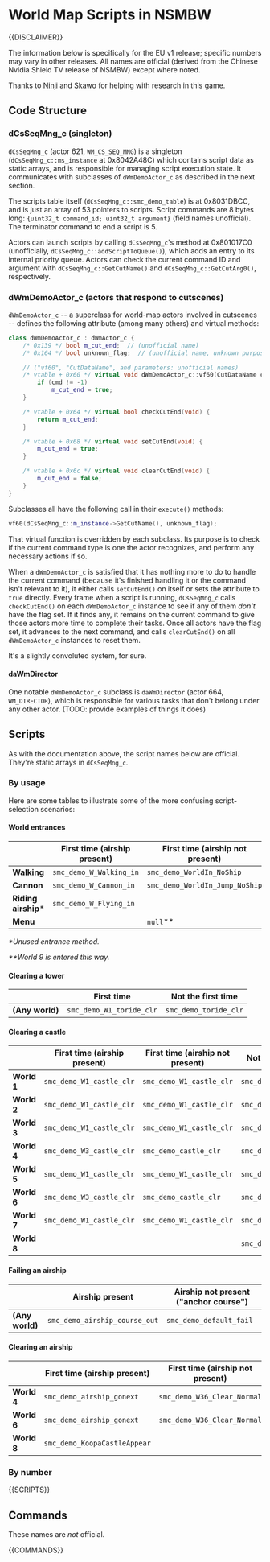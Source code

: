 # World Map Scripts in NSMBW

{{DISCLAIMER}}

The information below is specifically for the EU v1 release; specific numbers may vary in other releases. All names are official (derived from the Chinese Nvidia Shield TV release of NSMBW) except where noted.

Thanks to [Ninji](https://github.com/Treeki) and [Skawo](https://github.com/skawo) for helping with research in this game.

## Code Structure

### dCsSeqMng_c (singleton)

`dCsSeqMng_c` (actor 621, `WM_CS_SEQ_MNG`) is a singleton (`dCsSeqMng_c::ms_instance` at 0x8042A48C) which contains script data as static arrays, and is responsible for managing script execution state. It communicates with subclasses of `dWmDemoActor_c` as described in the next section.

The scripts table itself (`dCsSeqMng_c::smc_demo_table`) is at 0x8031DBCC, and is just an array of 53 pointers to scripts. Script commands are 8 bytes long: `{uint32_t command_id; uint32_t argument}` (field names unofficial). The terminator command to end a script is 5.

Actors can launch scripts by calling `dCsSeqMng_c`'s method at 0x801017C0 (unofficially, `dCsSeqMng_c::addScriptToQueue()`), which adds an entry to its internal priority queue. Actors can check the current command ID and argument with `dCsSeqMng_c::GetCutName()` and `dCsSeqMng_c::GetCutArg0()`, respectively.

### dWmDemoActor_c (actors that respond to cutscenes)

`dWmDemoActor_c` -- a superclass for world-map actors involved in cutscenes -- defines the following attribute (among many others) and virtual methods:

```cpp
class dWmDemoActor_c : dWmActor_c {
    /* 0x139 */ bool m_cut_end;  // (unofficial name)
    /* 0x164 */ bool unknown_flag;  // (unofficial name, unknown purpose)

    // ("vf60", "CutDataName", and parameters: unofficial names)
    /* vtable + 0x60 */ virtual void dWmDemoActor_c::vf60(CutDataName cmd, bool unknown_flag) {
        if (cmd != -1)
            m_cut_end = true;
    }

    /* vtable + 0x64 */ virtual bool checkCutEnd(void) {
        return m_cut_end;
    }

    /* vtable + 0x68 */ virtual void setCutEnd(void) {
        m_cut_end = true;
    }

    /* vtable + 0x6c */ virtual void clearCutEnd(void) {
        m_cut_end = false;
    }
}
```

Subclasses all have the following call in their `execute()` methods:

```cpp
vf60(dCsSeqMng_c::m_instance->GetCutName(), unknown_flag);
```

That virtual function is overridden by each subclass. Its purpose is to check if the current command type is one the actor recognizes, and perform any necessary actions if so.

When a `dWmDemoActor_c` is satisfied that it has nothing more to do to handle the current command (because it's finished handling it or the command isn't relevant to it), it either calls `setCutEnd()` on itself or sets the attribute to `true` directly. Every frame when a script is running, `dCsSeqMng_c` calls `checkCutEnd()` on each `dWmDemoActor_c` instance to see if any of them *don't* have the flag set. If it finds any, it remains on the current command to give those actors more time to complete their tasks. Once all actors have the flag set, it advances to the next command, and calls `clearCutEnd()` on all `dWmDemoActor_c` instances to reset them.

It's a slightly convoluted system, for sure.

#### daWmDirector

One notable `dWmDemoActor_c` subclass is `daWmDirector` (actor 664, `WM_DIRECTOR`), which is responsible for various tasks that don't belong under any other actor. (TODO: provide examples of things it does)

## Scripts

As with the documentation above, the script names below are official. They're static arrays in `dCsSeqMng_c`.

### By usage

Here are some tables to illustrate some of the more confusing script-selection scenarios:

#### World entrances

|                      | First time (airship present) | First time (airship not present) | Not the first time
| -------------------- | ---------------------------- | -------------------------------- | ------------------------------
| **Walking**          | `smc_demo_W_Walking_in`      | `smc_demo_WorldIn_NoShip`        | `smc_demo_W_Walking_in_Normal`
| **Cannon**           | `smc_demo_W_Cannon_in`       | `smc_demo_WorldIn_Jump_NoShip`   | `smc_demo_W_Cannon_in_Normal`
| **Riding airship**\* | `smc_demo_W_Flying_in`       |                                  |
| **Menu**             |                              | `null`**                         | `null`

*\*Unused entrance method.*

*\*\*World 9 is entered this way.*

#### Clearing a tower

|                 | First time               | Not the first time
| --------------- | ------------------------ | ---------------------
| **(Any world)** | `smc_demo_W1_toride_clr` | `smc_demo_toride_clr`

#### Clearing a castle

|             | First time (airship present) | First time (airship not present) | Not the first time
| ----------- | ---------------------------- | -------------------------------- | ---------------------
| **World 1** | `smc_demo_W1_castle_clr`     | `smc_demo_W1_castle_clr`         | `smc_demo_castle_clr`
| **World 2** | `smc_demo_W1_castle_clr`     | `smc_demo_W1_castle_clr`         | `smc_demo_castle_clr`
| **World 3** | `smc_demo_W1_castle_clr`     | `smc_demo_W1_castle_clr`         | `smc_demo_castle_clr`
| **World 4** | `smc_demo_W3_castle_clr`     | `smc_demo_castle_clr`            | `smc_demo_castle_clr`
| **World 5** | `smc_demo_W1_castle_clr`     | `smc_demo_W1_castle_clr`         | `smc_demo_castle_clr`
| **World 6** | `smc_demo_W3_castle_clr`     | `smc_demo_castle_clr`            | `smc_demo_castle_clr`
| **World 7** | `smc_demo_W1_castle_clr`     | `smc_demo_W1_castle_clr`         | `smc_demo_castle_clr`
| **World 8** |                              |                                  | `smc_demo_castle_clr`

#### Failing an airship

|                 | Airship present               | Airship not present ("anchor course")
| --------------- | ----------------------------- | -------------------------------------
| **(Any world)** | `smc_demo_airship_course_out` | `smc_demo_default_fail`

#### Clearing an airship

|             | First time (airship present) | First time (airship not present) | Not the first time
| ----------- | ---------------------------- | -------------------------------- | ------------------------
| **World 4** | `smc_demo_airship_gonext`    | `smc_demo_W36_Clear_Normal`      | `smc_demo_default_clr`
| **World 6** | `smc_demo_airship_gonext`    | `smc_demo_W36_Clear_Normal`      | `smc_demo_default_clr`
| **World 8** | `smc_demo_KoopaCastleAppear` |                                  | `smc_demo_airship_clear`

### By number

{{SCRIPTS}}

## Commands

These names are *not* official.

{{COMMANDS}}
